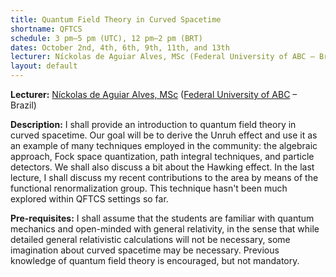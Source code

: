 ```yaml
---
title: Quantum Field Theory in Curved Spacetime
shortname: QFTCS
schedule: 3 pm–5 pm (UTC), 12 pm–2 pm (BRT)
dates: October 2nd, 4th, 6th, 9th, 11th, and 13th
lecturer: Níckolas de Aguiar Alves, MSc (Federal University of ABC – Brazil)
layout: default
---
```


**Lecturer:** [Níckolas de Aguiar Alves, MSc](https://alves-nickolas.github.io/) ([Federal University of ABC](https://fisica.ufabc.edu.br/en/) – Brazil)

**Description:** I shall provide an introduction to quantum field theory in curved spacetime. Our goal will be to derive the Unruh effect and use it as an example of many techniques employed in the community: the algebraic approach, Fock space quantization, path integral techniques, and particle detectors. We shall also discuss a bit about the Hawking effect. In the last lecture, I shall discuss my recent contributions to the area by means of the functional renormalization group. This technique hasn't been much explored within QFTCS settings so far. 

**Pre-requisites:** I shall assume that the students are familiar with quantum mechanics and open-minded with general relativity, in the sense that while detailed general relativistic calculations will not be necessary, some imagination about curved spacetime may be necessary. Previous knowledge of quantum field theory is encouraged, but not mandatory. 
